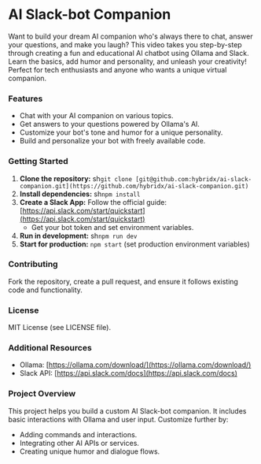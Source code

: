 # AI Slack-bot Companion
Want to build your dream AI companion who's always there to chat, answer your questions, and make you laugh? This video takes you step-by-step through creating a fun and educational AI chatbot using Ollama and Slack. Learn the basics, add humor and personality, and unleash your creativity! Perfect for tech enthusiasts and anyone who wants a unique virtual companion.

### Features

* Chat with your AI companion on various topics.
* Get answers to your questions powered by Ollama's AI.
* Customize your bot's tone and humor for a unique personality.
* Build and personalize your bot with freely available code.

### Getting Started

1. **Clone the repository:** sh```git clone [git@github.com:hybridx/ai-slack-companion.git](https://github.com/hybridx/ai-slack-companion.git)```
3. **Install dependencies:**  sh```npm install```
4. **Create a Slack App:** Follow the official guide: [https://api.slack.com/start/quickstart](https://api.slack.com/start/quickstart)
    * Get your bot token and set environment variables.
5. **Run in development:** sh```npm run dev```
6. **Start for production:** `npm start` (set production environment variables)

### Contributing

Fork the repository, create a pull request, and ensure it follows existing code and functionality.

### License

MIT License (see LICENSE file).

### Additional Resources

* Ollama: [https://ollama.com/download/](https://ollama.com/download/)
* Slack API: [https://api.slack.com/docs](https://api.slack.com/docs)

### Project Overview

This project helps you build a custom AI Slack-bot companion. It includes basic interactions with Ollama and user input. Customize further by:

* Adding commands and interactions.
* Integrating other AI APIs or services.
* Creating unique humor and dialogue flows.
